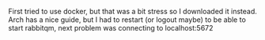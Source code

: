 First tried to use docker, but that was a bit stress so I downloaded it instead. Arch has a nice guide, but I had to restart (or logout maybe) to be able to start rabbitqm, next problem was connecting to localhost:5672